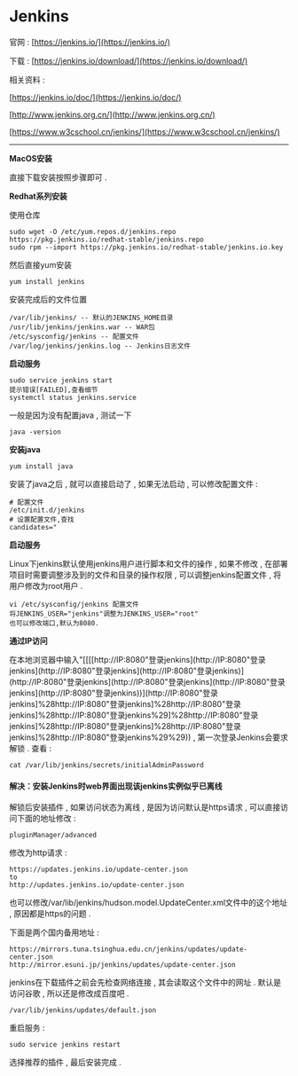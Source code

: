 # Jenkins

官网 : [https://jenkins.io/](https://jenkins.io/)

下载 : [https://jenkins.io/download/](https://jenkins.io/download/)

相关资料 :

[https://jenkins.io/doc/](https://jenkins.io/doc/)

[http://www.jenkins.org.cn/](http://www.jenkins.org.cn/)

[https://www.w3cschool.cn/jenkins/](https://www.w3cschool.cn/jenkins/)

---

**MacOS安装**

直接下载安装按照步骤即可 .

**Redhat系列安装**

使用仓库

```
sudo wget -O /etc/yum.repos.d/jenkins.repo https://pkg.jenkins.io/redhat-stable/jenkins.repo
sudo rpm --import https://pkg.jenkins.io/redhat-stable/jenkins.io.key
```

然后直接yum安装

```
yum install jenkins
```

安装完成后的文件位置

```
/var/lib/jenkins/ -- 默认的JENKINS_HOME目录
/usr/lib/jenkins/jenkins.war -- WAR包
/etc/sysconfig/jenkins -- 配置文件
/var/log/jenkins/jenkins.log -- Jenkins日志文件
```

**启动服务**

```
sudo service jenkins start
提示错误[FAILED],查看细节
systemctl status jenkins.service
```

一般是因为没有配置java , 测试一下

```
java -version
```

**安装java**

```
yum install java
```

安装了java之后 , 就可以直接启动了 , 如果无法启动 , 可以修改配置文件 :

```
# 配置文件
/etc/init.d/jenkins
# 设置配置文件,查找
candidates="
```

**启动服务**

Linux下jenkins默认使用jenkins用户进行脚本和文件的操作 , 如果不修改 , 在部署项目时需要调整涉及到的文件和目录的操作权限 , 可以调整jenkins配置文件 , 将用户修改为root用户 .

```
vi /etc/sysconfig/jenkins 配置文件
将JENKINS_USER="jenkins"调整为JENKINS_USER="root"
也可以修改端口,默认为8080.
```

**通过IP访问**

在本地浏览器中输入"\[\[\[[http://IP:8080"登录jenkins\]\(http://IP:8080"登录jenkins\]\(http://IP:8080"登录jenkins\]\(http://IP:8080"登录jenkins\)\]\(http://IP:8080"登录jenkins\]\(http://IP:8080"登录jenkins\]\(http://IP:8080"登录jenkins\]\(http://IP:8080"登录jenkins\)\)\](http://IP:8080"登录jenkins]%28http://IP:8080"登录jenkins]%28http://IP:8080"登录jenkins]%28http://IP:8080"登录jenkins%29]%28http://IP:8080"登录jenkins]%28http://IP:8080"登录jenkins]%28http://IP:8080"登录jenkins]%28http://IP:8080"登录jenkins%29%29\)\) , 第一次登录Jenkins会要求解锁 . 查看 :

```
cat /var/lib/jenkins/secrets/initialAdminPassword
```

#### 解决：安装Jenkins时web界面出现该jenkins实例似乎已离线

解锁后安装插件 , 如果访问状态为离线 , 是因为访问默认是https请求 , 可以直接访问下面的地址修改 :

```
pluginManager/advanced
```

修改为http请求 :

```
https://updates.jenkins.io/update-center.json
to
http://updates.jenkins.io/update-center.json
```

也可以修改/var/lib/jenkins/hudson.model.UpdateCenter.xml文件中的这个地址 , 原因都是https的问题 .

下面是两个国内备用地址 :

```
https://mirrors.tuna.tsinghua.edu.cn/jenkins/updates/update-center.json
http://mirror.esuni.jp/jenkins/updates/update-center.json
```

jenkins在下载插件之前会先检查网络连接 , 其会读取这个文件中的网址 . 默认是访问谷歌 , 所以还是修改成百度吧 . 

```
/var/lib/jenkins/updates/default.json
```

重启服务 :

```
sudo service jenkins restart
```

选择推荐的插件 , 最后安装完成 . 

